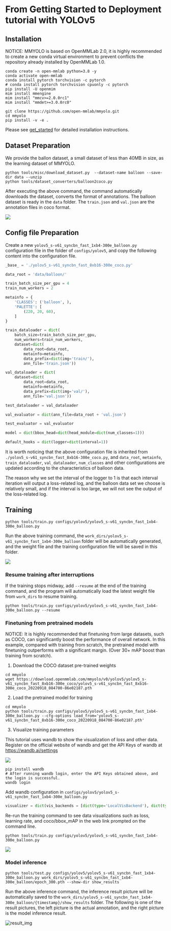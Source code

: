 # From Getting Started to Deployment tutorial with YOLOv5

## Installation

NOTICE: MMYOLO is based on OpenMMLab 2.0, it is highly recommended to create a new conda virtual environment to prevent conflicts the repository already installed  by OpenMMLab 1.0. 

```shell
conda create -n open-mmlab python=3.8 -y
conda activate open-mmlab
conda install pytorch torchvision -c pytorch
# conda install pytorch torchvision cpuonly -c pytorch
pip install -U openmim
mim install mmengine
mim install "mmcv>=2.0.0rc1"
mim install "mmdet>=3.0.0rc0"

git clone https://github.com/open-mmlab/mmyolo.git
cd mmyolo
pip install -v -e .
```

Please see [get_started](../get_started.md) for detailed installation instructions.

## Dataset Preparation

We provide the ballon dataset, a small dataset of less than 40MB in size, as the learning dataset of MMYOLO.

```shell
python tools/misc/download_dataset.py  --dataset-name balloon --save-dir data --unzip
python tools/dataset_converters/balloon2coco.py
```

After executing the above command, the command automatically downloads the dataset, converts the format of annotations. The balloon dataset is ready in the `data` folder. The `train.json` and `val.json` are the annotation files in coco format. 

![](https://cdn.vansin.top/img/20220912105312.png)

## Config file Preparation

Create a new `yolov5_s-v61_syncbn_fast_1xb4-300e_balloon.py` configuration file in the folder of `configs/yolov5`, and copy the following content into the configuration file. 

```python
_base_ = './yolov5_s-v61_syncbn_fast_8xb16-300e_coco.py'

data_root = 'data/balloon/'

train_batch_size_per_gpu = 4
train_num_workers = 2

metainfo = {
    'CLASSES': ('balloon', ),
    'PALETTE': [
        (220, 20, 60),
    ]
}

train_dataloader = dict(
    batch_size=train_batch_size_per_gpu,
    num_workers=train_num_workers,
    dataset=dict(
        data_root=data_root,
        metainfo=metainfo,
        data_prefix=dict(img='train/'),
        ann_file='train.json'))

val_dataloader = dict(
    dataset=dict(
        data_root=data_root,
        metainfo=metainfo,
        data_prefix=dict(img='val/'),
        ann_file='val.json'))

test_dataloader = val_dataloader

val_evaluator = dict(ann_file=data_root + 'val.json')

test_evaluator = val_evaluator

model = dict(bbox_head=dict(head_module=dict(num_classes=1)))

default_hooks = dict(logger=dict(interval=1))

```

It is worth noticing that the above configuration file is inherited from `./yolov5_s-v61_syncbn_fast_8xb16-300e_coco.py`, and `data_root`, `metainfo`, `train_dataloader`, `val_dataloader`, `num_classes` and other configurations are updated according to the characteristics of balloon data.

The reason why we set the interval of the logger to 1 is that each interval iteration will output a loss-related log, and the balloon data set we choose is relatively small, and if the interval is too large, we will not see the output of the loss-related log.

## Training

```shell
python tools/train.py configs/yolov5/yolov5_s-v61_syncbn_fast_1xb4-300e_balloon.py
```

Run the above training command, the `work_dirs/yolov5_s-v61_syncbn_fast_1xb4-300e_balloon` folder will be automatically generated, and the weight file and the training configuration file will be saved in this folder.

![](https://cdn.vansin.top/img/20220913213846.png)

### Resume training after interruptions

If the training stops midway, add `--resume` at the end of the training command, and the program will automatically load the latest weight file from `work_dirs` to resume training.

```shell
python tools/train.py configs/yolov5/yolov5_s-v61_syncbn_fast_1xb4-300e_balloon.py --resume
```

### Finetuning from pretrained models

NOTICE: It is highly recommended that finetuning from large datasets, such as COCO, can significantly boost the performance of overall network. 
In this example, compared with training from scratch, the pretrained model with finetuning outperforms with a significant margin. (Over 30+ mAP boost than training from scratch).

1. Download the COCO dataset pre-trained weights

```shell
cd mmyolo
wget https://download.openmmlab.com/mmyolo/v0/yolov5/yolov5_s-v61_syncbn_fast_8xb16-300e_coco/yolov5_s-v61_syncbn_fast_8xb16-300e_coco_20220918_084700-86e02187.pth
```

2. Load the pretrained model for training

```shell
cd mmyolo
python tools/train.py configs/yolov5/yolov5_s-v61_syncbn_fast_1xb4-300e_balloon.py --cfg-options load_from='yolov5_s-v61_syncbn_fast_8xb16-300e_coco_20220918_084700-86e02187.pth'
```

3. Visualize training parameters

This tutorial uses wandb to show the visualization of loss and other data. Register on the official website of wandb and get the API Keys of wandb at https://wandb.ai/settings

![](https://cdn.vansin.top/img/20220913212628.png)

```shell
pip install wandb
# After running wandb login, enter the API Keys obtained above, and the login is successful.
wandb login
```
Add wandb configuration in `configs/yolov5/yolov5_s-v61_syncbn_fast_1xb4-300e_balloon.py`

```python
visualizer = dict(vis_backends = [dict(type='LocalVisBackend'), dict(type='WandbVisBackend')])
```

Re-run the training command to see data visualizations such as loss, learning rate, and coco/bbox_mAP in the web link prompted on the command line.

```shell
python tools/train.py configs/yolov5/yolov5_s-v61_syncbn_fast_1xb4-300e_balloon.py
```

![](https://cdn.vansin.top/img/20220913213221.png)

### Model inference

```shell
python tools/test.py configs/yolov5/yolov5_s-v61_syncbn_fast_1xb4-300e_balloon.py work_dirs/yolov5_s-v61_syncbn_fast_1xb4-300e_balloon/epoch_300.pth --show-dir show_results
```

Run the above inference command, the inference result picture will be automatically saved to the `work_dirs/yolov5_s-v61_syncbn_fast_1xb4-300e_balloon/{timestamp}/show_results` folder. The following is one of the result pictures, the left picture is the actual annotation, and the right picture is the model inference result.

![result_img](https://user-images.githubusercontent.com/27466624/190913272-f99709e5-c798-46b8-aede-30f4e91683a3.jpg)
